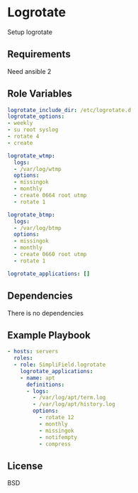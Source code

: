 Logrotate
=========

Setup logrotate

Requirements
------------

Need ansible 2

Role Variables
--------------

```yaml
logrotate_include_dir: /etc/logrotate.d
logrotate_options:
- weekly
- su root syslog
- rotate 4
- create

logrotate_wtmp:
  logs:
  - /var/log/wtmp
  options:
  - missingok
  - monthly
  - create 0664 root utmp
  - rotate 1

logrotate_btmp:
  logs:
  - /var/log/btmp
  options:
  - missingok
  - monthly
  - create 0660 root utmp
  - rotate 1

logrotate_applications: []
```

Dependencies
------------

There is no dependencies

Example Playbook
----------------

```yaml
- hosts: servers
  roles:
  - role: SimpliField.logrotate
    logrotate_applications:
    - name: apt
      definitions:
      - logs:
        - /var/log/apt/term.log
        - /var/log/apt/history.log
        options:
          - rotate 12
          - monthly
          - missingok
          - notifempty
          - compress
```

License
-------

BSD
